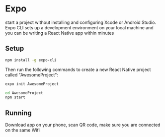 # Expo

start a project without installing and configuring Xcode or Android Studio. Expo CLI sets up a development environment on your local machine and you can be writing a React Native app within minutes

## Setup

```sh
npm install -g expo-cli
```

Then run the following commands to create a new React Native project called "AwesomeProject":

```bash
expo init AwesomeProject

cd AwesomeProject
npm start
```

## Running

Download app on your phone, scan QR code, make sure you are connected on the same Wifi